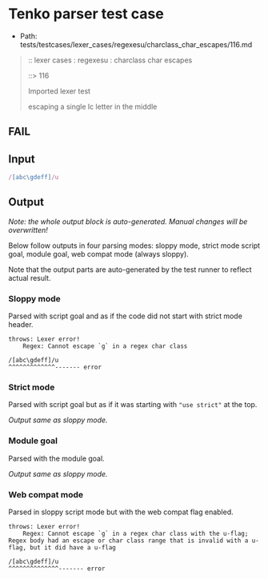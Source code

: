 # Tenko parser test case

- Path: tests/testcases/lexer_cases/regexesu/charclass_char_escapes/116.md

> :: lexer cases : regexesu : charclass char escapes
>
> ::> 116
>
> Imported lexer test
>
> escaping a single lc letter in the middle

## FAIL

## Input

`````js
/[abc\gdeff]/u
`````

## Output

_Note: the whole output block is auto-generated. Manual changes will be overwritten!_

Below follow outputs in four parsing modes: sloppy mode, strict mode script goal, module goal, web compat mode (always sloppy).

Note that the output parts are auto-generated by the test runner to reflect actual result.

### Sloppy mode

Parsed with script goal and as if the code did not start with strict mode header.

`````
throws: Lexer error!
    Regex: Cannot escape `g` in a regex char class

/[abc\gdeff]/u
^^^^^^^^^^^^^------- error
`````

### Strict mode

Parsed with script goal but as if it was starting with `"use strict"` at the top.

_Output same as sloppy mode._

### Module goal

Parsed with the module goal.

_Output same as sloppy mode._

### Web compat mode

Parsed in sloppy script mode but with the web compat flag enabled.

`````
throws: Lexer error!
    Regex: Cannot escape `g` in a regex char class with the u-flag; Regex body had an escape or char class range that is invalid with a u-flag, but it did have a u-flag

/[abc\gdeff]/u
^^^^^^^^^^^^^^------- error
`````

